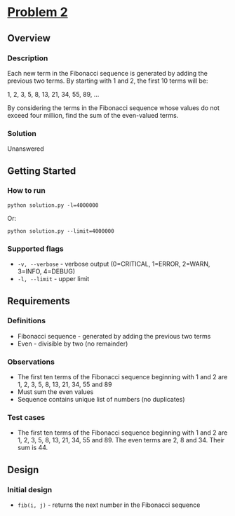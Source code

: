 # [Problem 2](http://projecteuler.net/index.php?section=problems&id=2)

## Overview

### Description

Each new term in the Fibonacci sequence is generated by adding the previous two terms. By starting with 1 and 2, the first 10 terms will be:

1, 2, 3, 5, 8, 13, 21, 34, 55, 89, ...

By considering the terms in the Fibonacci sequence whose values do not exceed four million, find the sum of the even-valued terms.

### Solution

Unanswered

## Getting Started

### How to run

    python solution.py -l=4000000

Or:

    python solution.py --limit=4000000

### Supported flags

* `-v, --verbose` - verbose output (0=CRITICAL, 1=ERROR, 2=WARN, 3=INFO, 4=DEBUG)
* `-l, --limit` - upper limit

## Requirements

### Definitions

* Fibonacci sequence - generated by adding the previous two terms
* Even - divisible by two (no remainder)

### Observations

* The first ten terms of the Fibonacci sequence beginning with 1 and 2 are 1, 2, 3, 5, 8, 13, 21, 34, 55 and 89
* Must sum the even values
* Sequence contains unique list of numbers (no duplicates)

### Test cases

* The first ten terms of the Fibonacci sequence beginning with 1 and 2 are 1, 2, 3, 5, 8, 13, 21, 34, 55 and 89. The even terms are 2, 8 and 34. Their sum is 44.

## Design

### Initial design

* `fib(i, j)` - returns the next number in the Fibonacci sequence